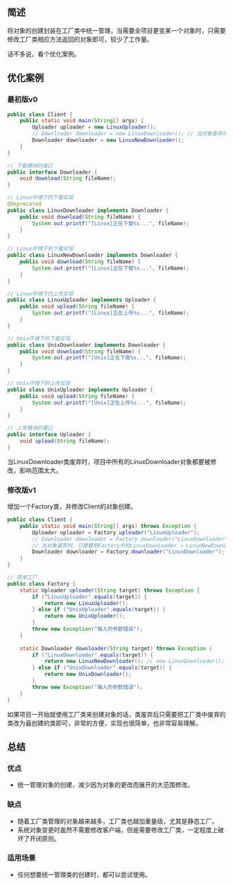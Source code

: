 ## 简述

将对象的创建封装在工厂类中统一管理，当需要全项目更变某一个对象时，只需要修改工厂类相应方法返回的对象即可，较少了工作量。

话不多说，看个优化案例。

## 优化案例

### 最初版v0

```java
public class Client {
    public static void main(String[] args) {
        Uploader uploader = new LinuxUploader();
        // Downloader downloader = new LinuxDownloader(); // 当对象废弃时，需要把系统中所有的对象都修改为新的对象
        Downloader downloader = new LinuxNewDownloader();
    }
}

// 下载模块的接口
public interface Downloader {
    void download(String fileName);
}

// Linux环境下的下载实现
@Deprecated
public class LinuxDownloader implements Downloader {
    public void download(String fileName) {
        System.out.printf("[Linux]正在下载%s...", fileName);
    }
}

// Linux环境下的下载实现
public class LinuxNewDownloader implements Downloader {
    public void download(String fileName) {
        System.out.printf("[Linux]正在下载%s...", fileName);
    }
}

// Linux环境下的上传实现
public class LinuxUploader implements Uploader {
    public void upload(String fileName) {
        System.out.printf("[Linux]正在上传%s...", fileName);
    }
}

// Unix环境下的下载实现
public class UnixDownloader implements Downloader {
    public void download(String fileName) {
        System.out.printf("[Unix]正在下载%s...", fileName);
    }
}

// Unix环境下的上传实现
public class UnixUploader implements Uploader {
    public void upload(String fileName) {
        System.out.printf("[Unix]正在上传%s...", fileName);
    }
}

// 上传模块的接口
public interface Uploader {
    void upload(String fileName);
}
```

当LinuxDownloader类废弃时，项目中所有的LinuxDownloader对象都要被修改，影响范围太大。

### 修改版v1

增加一个Factory类，并修改Client的对象创建。

```java
public class Client {
    public static void main(String[] args) throws Exception {
        Uploader uploader = Factory.uploader("LinuxUploader");
        // Downloader downloader = Factory.downloader("LinuxDownloader");
        // 当对象废弃时，只需要把Factory中的LinuxDownLoader → LinuxNewDownLoader即可
        Downloader downloader = Factory.downloader("LinuxDownloader");
    }
}

// 简单工厂
public class Factory {
    static Uploader uploader(String target) throws Exception {
        if ("LinuxUploader".equals(target)) {
            return new LinuxUploader();
        } else if ("UnixUploader".equals(target)) {
            return new UnixUploader();
        } 
        throw new Exception("输入的参数错误");
    }
    
    static Downloader downloader(String target) throws Exception {
        if ("LinuxDownloader".equals(target)) {
            return new LinuxNewDownloader(); // new LinuxDownloader();
        } else if ("UnixDownloader".equals(target)) {
            return new UnixDownloader();
        }
        throw new Exception("输入的参数错误");
    }
}
```

如果项目一开始就使用工厂类来创建对象的话，类废弃后只需要把工厂类中废弃的类改为最创建的类即可，非常的方便，实现也很简单，也非常容易理解。

## 总结

### 优点

- 统一管理对象的创建，减少因为对象的更改而展开的大范围修改。

### 缺点

- 随着工厂类管理的对象越来越多，工厂类也越加重量级，尤其是静态工厂。
- 系统对象变更时虽然不需要修改客户端，但是需要修改工厂类，一定程度上破坏了开闭原则。

### 适用场景

- 任何想要统一管理类的创建时，都可以尝试使用。